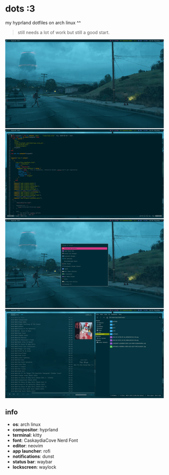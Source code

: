 # dots :3

my hyprland dotfiles on arch linux ^^

> still needs a lot of work but still a good start.

![1](./.github/1.png)
![2](./.github/2.png)
![3](./.github/3.png)
![4](./.github/4.png)

## info

- **os**: arch linux
- **compositor**: hyprland
- **terminal**: kitty
- **font**: CaskaydiaCove Nerd Font
- **editor**: neovim
- **app launcher**: rofi
- **notifications**: dunst
- **status bar**: waybar
- **lockscreen**: waylock
